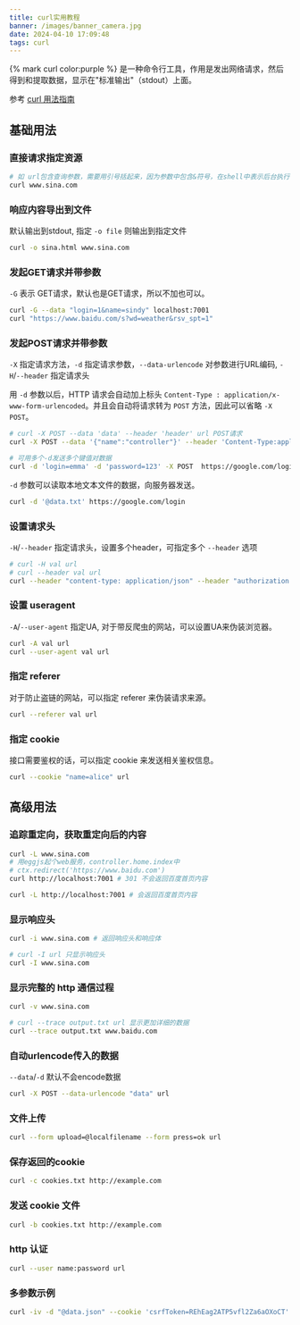```yaml
---
title: curl实用教程
banner: /images/banner_camera.jpg
date: 2024-04-10 17:09:48
tags: curl
---
```



{% mark curl color:purple %}   是一种命令行工具，作用是发出网络请求，然后得到和提取数据，显示在"标准输出"（stdout）上面。

参考 [curl 用法指南](http://www.ruanyifeng.com/blog/2019/09/curl-reference.html)

## 基础用法

### 直接请求指定资源

```bash
# 如 url包含查询参数，需要用引号括起来，因为参数中包含&符号，在shell中表示后台执行
curl www.sina.com
```

### 响应内容导出到文件  
默认输出到stdout, 指定 `-o file` 则输出到指定文件

```bash
curl -o sina.html www.sina.com
```

### 发起GET请求并带参数   
`-G` 表示 GET请求，默认也是GET请求，所以不加也可以。

```bash
curl -G --data "login=1&name=sindy" localhost:7001
curl "https://www.baidu.com/s?wd=weather&rsv_spt=1"
```

### 发起POST请求并带参数   
`-X` 指定请求方法，`-d` 指定请求参数，`--data-urlencode` 对参数进行URL编码, `-H`/`--header` 指定请求头  

用 `-d` 参数以后，HTTP 请求会自动加上标头 `Content-Type : application/x-www-form-urlencoded`。并且会自动将请求转为 `POST` 方法，因此可以省略 `-X POST`。

```bash
# curl -X POST --data 'data' --header 'header' url POST请求
curl -X POST --data '{"name":"controller"}' --header 'Content-Type:application/json' http://127.0.0.1:7001/form

# 可用多个-d发送多个键值对数据
curl -d 'login=emma' -d 'password=123' -X POST  https://google.com/login

```

`-d` 参数可以读取本地文本文件的数据，向服务器发送。
```bash
curl -d '@data.txt' https://google.com/login
```

### 设置请求头   
`-H`/`--header` 指定请求头，设置多个header，可指定多个 `--header` 选项

```bash
# curl -H val url 
# curl --header val url
curl --header "content-type: application/json" --header "authorization: Bearer token" url
```

### 设置 useragent  
`-A`/`--user-agent` 指定UA, 对于带反爬虫的网站，可以设置UA来伪装浏览器。

```bash
curl -A val url
curl --user-agent val url
```


### 指定 referer
对于防止盗链的网站，可以指定 referer 来伪装请求来源。

```bash
curl --referer val url
```

### 指定 cookie
接口需要鉴权的话，可以指定 cookie 来发送相关鉴权信息。

```bash
curl --cookie "name=alice" url

```


## 高级用法

### 追踪重定向，获取重定向后的内容

```bash
curl -L www.sina.com
# 用eggjs起个web服务，controller.home.index中 
# ctx.redirect('https://www.baidu.com')
curl http://localhost:7001 # 301 不会返回百度首页内容

curl -L http://localhost:7001 # 会返回百度首页内容

```

### 显示响应头

```bash
curl -i www.sina.com # 返回响应头和响应体

# curl -I url 只显示响应头
curl -I www.sina.com
```


### 显示完整的 http 通信过程

```bash
curl -v www.sina.com

# curl --trace output.txt url 显示更加详细的数据
curl --trace output.txt www.baidu.com
```


### 自动urlencode传入的数据
`--data`/`-d` 默认不会encode数据

```bash
curl -X POST --data-urlencode "data" url
```



### 文件上传

```bash
curl --form upload=@localfilename --form press=ok url
```


### 保存返回的cookie

```bash
curl -c cookies.txt http://example.com
```

### 发送 cookie 文件

```bash
curl -b cookies.txt http://example.com
```

### http 认证

```bash
curl --user name:password url
```

### 多参数示例

```bash
curl -iv -d "@data.json" --cookie 'csrfToken=REhEag2ATP5vfl2Za6aOXoCT' --header 'x-csrf-token:REhEag2ATP5vfl2Za6aOXoCT' --header 'content-type: application/json' -o out.txt http://localhost:7002/component/create 
```

